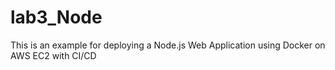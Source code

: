 # lab3_Node
This is an example for deploying a Node.js Web Application using Docker on AWS EC2 with CI/CD
